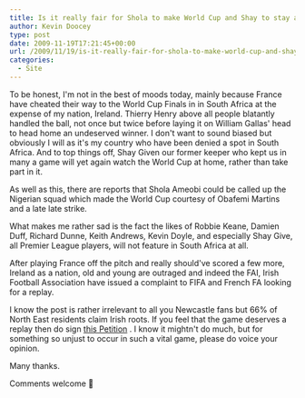 ```yaml
---
title: Is it really fair for Shola to make World Cup and Shay to stay at home?
author: Kevin Doocey
type: post
date: 2009-11-19T17:21:45+00:00
url: /2009/11/19/is-it-really-fair-for-shola-to-make-world-cup-and-shay-to-stay-at-home/
categories:
  - Site
---
```


To be honest, I'm not in the best of moods today, mainly because France have cheated their way to the World Cup Finals in in South Africa at the expense of my nation, Ireland. Thierry Henry above all people blatantly handled the ball, not once but twice before laying it on William Gallas' head to head home an undeserved winner. I don't want to sound biased but obviously I  will as it's my country who have been denied a spot in South Africa. And to top things off, Shay Given our former keeper who kept us in many a game will yet again watch the World Cup at home, rather than take part in it.

As well as this, there are reports that Shola Ameobi could be called up the Nigerian squad which made the World Cup courtesy of Obafemi Martins and a late late strike.

What makes me rather sad is the fact the likes of Robbie Keane, Damien Duff, Richard Dunne, Keith Andrews, Kevin Doyle, and especially Shay Give, all Premier League players, will not feature in South Africa at all.

After playing France off the pitch and really should've scored a few more, Ireland as a nation, old and young are outraged and indeed the FAI, Irish Football Association have issued a complaint to FIFA and French FA looking for a replay.

I know the post is rather irrelevant to all you Newcastle fans but 66% of North East residents claim Irish roots. If you feel that the game deserves a replay then do sign [this Petition][1] . I know it mightn't do much, but for something so unjust to occur in such a vital game, please do voice your opinion.

Many thanks.

Comments welcome 🙂

 [1]: http://www.gopetition.com/petitions/review-the-ireland-vs-france-qualifier-france/sign.html "THIS PETITION"
